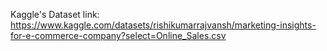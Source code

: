 Kaggle's Dataset link: https://www.kaggle.com/datasets/rishikumarrajvansh/marketing-insights-for-e-commerce-company?select=Online_Sales.csv

